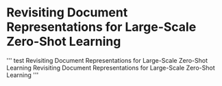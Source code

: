 # Revisiting Document Representations for Large-Scale Zero-Shot Learning
'''
test Revisiting Document Representations for Large-Scale Zero-Shot Learning Revisiting Document Representations for Large-Scale Zero-Shot Learning
'''
